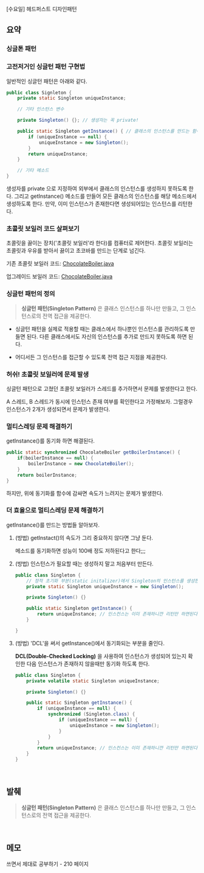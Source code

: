 [수요일] 헤드퍼스트 디자인패턴

## 요약

### 싱글톤 패턴

### 고전저거인 싱글턴 패턴 구현법

일반적인 싱글턴 패턴은 아래와 같다.

```java
public class Signleton {
    private static Singleton uniqueInstance;

    // 기타 인스턴스 변수

    private Singleton() {}; // 생성자는 꼭 private!

    public static Singleton getInstance() { // 클래스의 인스턴스를 만드는 함수를 public으로!
        if (uniqueInstance == null) {
            uniqueInstance = new Singleton();
        }
        return uniqueInstance;
    }

    // 기타 메소드
}
```

생성자를 private 으로 지정하여 외부에서 클래스의 인스턴스를 생성하지 못하도록 한다.
그리고 getInstance() 메소드를 만들어 모든 클래스의 인스턴스를 해당 메소드에서 생성하도록 한다.
만약, 이미 인스턴스가 존재한다면 생성되어있는 인스턴스를 리턴한다.

### 초콜릿 보일러 코드 살펴보기

초콜릿을 끓이는 장치('초콜릿 보일러'라 한다)를 컴퓨터로 제어한다.
초콜릿 보일러는 초콜릿과 우유를 받아서 끓이고 초코바를 만드는 단계로 넘긴다.

기존 초콜릿 보일러 코드: [ChocolateBoiler.java](../../headfirst-designpatterns/SingletonPattern/ChocolateBoilerOrigin/src/ChocolateBoiler.java)

업그레이드 보일러 코드: [ChocolateBoiler.java](../../headfirst-designpatterns/SingletonPattern/ChocolateBoilerUpgrade/src/ChocolateBoiler.java)

### 싱글턴 패턴의 정의

> __싱글턴 패턴(Singleton Pattern)__ 은 클래스 인스턴스를 하나만 만들고, 그 인스턴스로의 전역 접근을 제공한다.

* 싱글턴 패턴을 실제로 적용할 때는 클래스에서 하나뿐인 인스턴스를 관리하도록 만들면 된다. 다른 클래스에서도 자신의 인스턴스를 추가로 만드지 못하도록 하면 된다.

* 어디서든 그 인스턴스를 접근할 수 있도록 전역 접근 지점을 제공한다.

### 허쉬! 초콜릿 보일러에 문제 발생

싱글턴 패턴으로 고쳤던 초콜릿 보일러가 스레드를 추가하면서 문제를 발생한다고 한다.

A 스레드, B 스레드가 동시에 인스턴스 존재 여부를 확인한다고 가정해보자.
그럴경우 인스턴스가 2개가 생성되면서 문제가 발생한다.

### 멀티스레딩 문제 해결하기

getInstance()를 동기화 하면 해결된다.

```java
public static synchronized ChocolateBoiler getBoilerInstance() {
    if(boilerInstance == null) {
        boilerInstance = new ChocolateBoiler();
    }
    return boilerInstance;
}
```

하지만, 위에 동기화를 함수에 감싸면 속도가 느려지는 문제가 발생한다.

### 더 효율으로 멀티스레딩 문제 해결하기

getInstance()를 만드는 방법들 알아보자.

1. (방법) getInstact()의 속도가 그리 중요하지 않다면 그냥 둔다.

    메소드를 동기화하면 성능이 100배 정도 저하된다고 한다;;;

2. (방법) 인스턴스가 필요할 때는 생성하지 말고 처음부터 만든다.

    ```java
    public class Singleton {
        // 정적 초기화 부분(static initalizer)에서 Singleton의 인스턴스를 생성한다.
        private static Singleton uniqueInstance = new Singleton();

        private Singleton() {}

        public static Singleton getInstance() {
            return uniqueInstance; // 인스컨스는 이미 존재하니깐 리턴만 하면된다.
        }

    }
    ```

3. (방법) 'DCL'을 써서 getInstance()에서 동기화되는 부분을 줄인다.

    __DCL(Double-Checked Locking)__ 을 사용하여 인스턴스가 생성되어 있는지 확인한 다음 인스턴스가 존재하지 않을때만 동기화 하도록 한다.

    ```java
    public class Singleton {
        private volatile static Singleton uniqueInstance;

        private Singleton() {}

        public static Singleton getInstance() {
            if (uniqueInstance == null) {
                synchronized (Singleton.class) {
                    if (uniqueInstance == null) {
                        uniqueInstance = new Singleton();
                    }
                }
            }
            return uniqueInstance; // 인스컨스는 이미 존재하니깐 리턴만 하면된다.
        }
    } 
    ```

</br>

## 발췌

> __싱글턴 패턴(Singleton Pattern)__ 은 클래스 인스턴스를 하나만 만들고, 그 인스턴스로의 전역 접근을 제공한다.

</br>

## 메모

쓰면서 제대로 공부하기 - 210 페이지
